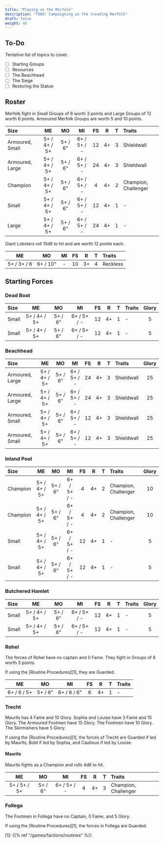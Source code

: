 ```yaml
---
title: "Playing as the Merfolk"
description: "TODO: Campaigning as the invading Merfolk"
draft: false
weight: 40
---
```


## To-Do

Tentative list of topics to cover.

- [ ] Starting Groups
- [ ] Resources
- [ ] The Beachhead
- [ ] The Siege
- [ ] Restoring the Statue

## Roster

Merfolk fight in Small Groups of 6 worth 3 points and Large Groups of 12 worth 6 points. Armoured
Merfolk Groups are worth 5 and 10 points.

|      Size       |      ME      |   MO    |     MI      |  FS   |   R   |   T   |        Traits        |
| :-------------- | :----------: | :-----: | :---------: | :---: | :---: | :---: | :------------------- |
| Armoured, Small | 5+ / 4+ / 5+ | 5+ / 6" | 6+ / 5+ / - |  12   |  4+   |   3   | Shieldwall           |
| Armoured, Large | 5+ / 4+ / 5+ | 5+ / 6" | 6+ / 5+ / - |  24   |  4+   |   3   | Shieldwall           |
| Champion        | 5+ / 4+ / 5+ | 5+ / 6" | 6+ / 5+ / - |   4   |  4+   |   2   | Champion, Challenger |
| Small           | 5+ / 4+ / 5+ | 5+ / 6" | 6+ / 5+ / - |  12   |  4+   |   1   | -                    |
| Large           | 5+ / 4+ / 5+ | 5+ / 6" | 6+ / 5+ / - |  24   |  4+   |   1   | -                    |

Giant Lobsters roll 15d6 to hit and are worth 12 points each.

|     ME      |    MO    |  MI   |  FS   |   R   |   T   |  Traits  |
| :---------: | :------: | :---: | :---: | :---: | :---: | :------- |
| 5+ / 3+ / 6 | 6+ / 10" |   -   |  10   |  3+   |   4   | Reckless |

## Starting Forces

### Dead Boat

| Size  |      ME      |   MO    |     MI      |  FS   |   R   |   T   | Traits | Glory |
| :---- | :----------: | :-----: | :---------: | :---: | :---: | :---: | :----- | :---: |
| Small | 5+ / 4+ / 5+ | 5+ / 6" | 6+ / 5+ / - |  12   |  4+   |   1   | -      |   5   |
| Small | 5+ / 4+ / 5+ | 5+ / 6" | 6+ / 5+ / - |  12   |  4+   |   1   | -      |   5   |

### Beachhead

|      Size       |      ME      |   MO    |     MI      |  FS   |   R   |   T   |   Traits   | Glory |
| :-------------- | :----------: | :-----: | :---------: | :---: | :---: | :---: | :--------- | :---: |
| Armoured, Large | 5+ / 4+ / 5+ | 5+ / 6" | 6+ / 5+ / - |  24   |  4+   |   3   | Shieldwall |  25   |
| Armoured, Large | 5+ / 4+ / 5+ | 5+ / 6" | 6+ / 5+ / - |  24   |  4+   |   3   | Shieldwall |  25   |
| Armoured, Small | 5+ / 4+ / 5+ | 5+ / 6" | 6+ / 5+ / - |  12   |  4+   |   3   | Shieldwall |  25   |
| Armoured, Small | 5+ / 4+ / 5+ | 5+ / 6" | 6+ / 5+ / - |  12   |  4+   |   3   | Shieldwall |  25   |

### Inland Pool

|   Size   |      ME      |   MO    |     MI      |  FS   |   R   |   T   |        Traits        | Glory |
| :------- | :----------: | :-----: | :---------: | :---: | :---: | :---: | :------------------- | :---: |
| Champion | 5+ / 4+ / 5+ | 5+ / 6" | 6+ / 5+ / - |   4   |  4+   |   2   | Champion, Challenger |  10   |
| Champion | 5+ / 4+ / 5+ | 5+ / 6" | 6+ / 5+ / - |   4   |  4+   |   2   | Champion, Challenger |  10   |
| Small    | 5+ / 4+ / 5+ | 5+ / 6" | 6+ / 5+ / - |  12   |  4+   |   1   | -                    |   5   |
| Small    | 5+ / 4+ / 5+ | 5+ / 6" | 6+ / 5+ / - |  12   |  4+   |   1   | -                    |   5   |

### Butchered Hamlet

| Size  |      ME      |   MO    |     MI      |  FS   |   R   |   T   | Traits | Glory |
| :---- | :----------: | :-----: | :---------: | :---: | :---: | :---: | :----- | :---: |
| Small | 5+ / 4+ / 5+ | 5+ / 6" | 6+ / 5+ / - |  12   |  4+   |   1   | -      |   5   |
| Small | 5+ / 4+ / 5+ | 5+ / 6" | 6+ / 5+ / - |  12   |  4+   |   1   | -      |   5   |

### Rohel

The forces of Rohel have no captain and 0 Fame. They fight in Groups of 8 worth 3 points.

If using the [Routine Procedures][1], they are Guarded.

|     ME      |   MO    |     MI      |  FS   |   R   |   T   | Traits |
| :---------: | :-----: | :---------: | :---: | :---: | :---: | :----- |
| 6+ / 6 / 5+ | 5+ / 6" | 6+ / 6 / 6" |   6   |  4+   |   1   | -      |

### Trecht

Maurits has 4 Fame and 10 Glory. Sophia and Louise have 3 Fame and 15 Glory. The Armoured Footmen
have 15 Glory. The Footmen have 10 Glory. The Skirmishers have 5 Glory.

If using the [Routine Procedures][1], the forces of Trecht are Guarded if led by Maurits, Bold if
led by Sophia, and Cautious if led by Louise.

#### Maurits

Maurits fights as a Champion and rolls 4d6 to hit.

|      ME      |   MO    |     MI      |  FS   |   R   |   T   |        Traits        |
| :----------: | :-----: | :---------: | :---: | :---: | :---: | :------------------- |
| 5+ / 5+ / 5+ | 5+ / 6" | 6+ / 5+ / - |   4   |  4+   |   3   | Champion, Challenger |

### Follega

The Footmen in Follega have no Captain, 0 Fame, and 5 Glory.

If using the [Routine Procedures][1], the forces in Follega are Guarded.

<!-- Reference Links -->

[1]: {{% ref "/games/factions/routines" %}}
